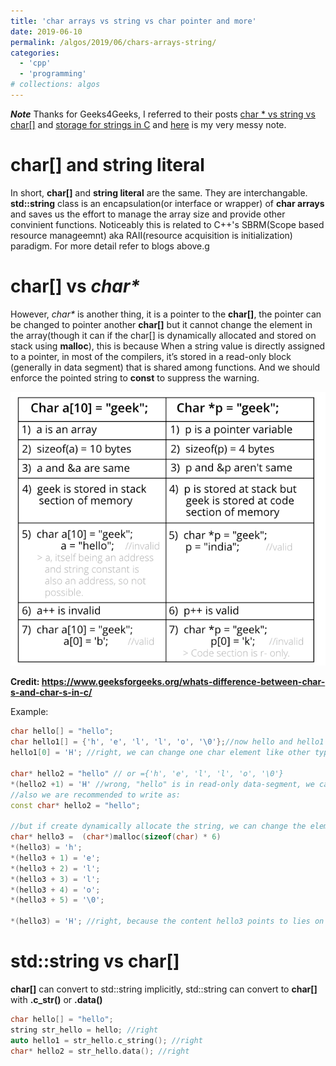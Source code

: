 ```yaml
---
title: 'char arrays vs string vs char pointer and more'
date: 2019-06-10
permalink: /algos/2019/06/chars-arrays-string/
categories: 
  - 'cpp'
  - 'programming'
# collections: algos
---
```


***Note*** Thanks for Geeks4Geeks, I referred to their posts [char * vs string vs char[]](https://www.geeksforgeeks.org/char-vs-stdstring-vs-char-c/) and [storage for strings in C](https://www.geeksforgeeks.org/storage-for-strings-in-c/) and [here](http://Kelvinson.github.io/files/char-vs-string.pdf) is my very messy note.

**char[]** and **string literal** 
======
In short, **char[]** and **string literal** are the same. They are interchangable. **std::string** class is an encapsulation(or interface or wrapper) of **char arrays** and saves us the effort to manage the array size and provide other convinient functions. Noticeably this is related to C++'s SBRM(Scope based resource manageemnt) aka RAII(resource acquisition  is initialization) paradigm. For more detail refer to blogs above.g



**char[]** vs <em>char*</em> 
======
However, <em>char*</em> is another thing, it is a pointer to the **char[]**, the pointer can be changed to pointer another **char[]** but it cannot change the element in the array(though it can if the char[] is dynamically allocated and  stored on stack using **malloc**), this is because When a string value is directly assigned to a pointer, in most of the compilers, it’s stored in a read-only block (generally in data segment) that is shared among functions. And we should enforce the pointed string to **const** to suppress the warning. 

![](/images/char1.png)

**Credit: https://www.geeksforgeeks.org/whats-difference-between-char-s-and-char-s-in-c/**


Example:
```C++
char hello[] = "hello";
char hello1[] = {'h', 'e', 'l', 'l', 'o', '\0'};//now hello and hello1 are the same, both with size of 6(don't forget determinator '\0')
hello1[0] = 'H'; //right, we can change one char element like other type of arrays.

char* hello2 = "hello" // or ={'h', 'e', 'l', 'l', 'o', '\0'} 
*(hello2 +1) = 'H' //wrong, "hello" is in read-only data-segment, we cannot change
//also we are recommended to write as:
const char* hello2 = "hello";

//but if create dynamically allocate the string, we can change the element;
char* hello3 =  (char*)malloc(sizeof(char) * 6)
*(hello3) = 'h';
*(hello3 + 1) = 'e';
*(hello3 + 2) = 'l';
*(hello3 + 3) = 'l';
*(hello3 + 4) = 'o';
*(hello3 + 5) = '\0';

*(hello3) = 'H'; //right, because the content hello3 points to lies on stack like other variables

```

**std::string** vs **char[]**
======
**char[]** can convert to std::string implicitly, std::string can convert to **char[]** with **.c_str()** or **.data()**
```C++
char hello[] = "hello";
string str_hello = hello; //right
auto hello1 = str_hello.c_string(); //right
char* hello2 = str_hello.data(); //right
```

